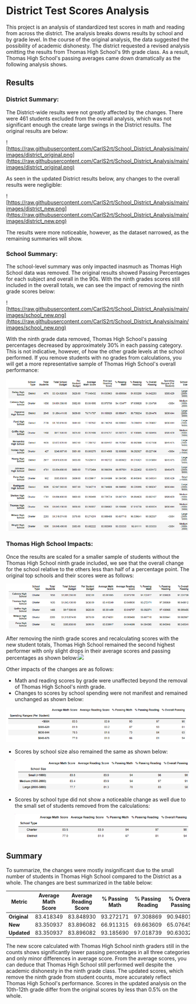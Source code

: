 # District Test Scores Analysis

This project is an analysis of standardized test scores in math and reading from across the district. The analysis breaks downs results by school and by grade level. In the course of the original analysis, the data suggested the possibility of academic dishonesty. The district requested a revised analysis omitting the results from Thomas High School's 9th grade class. As a result, Thomas High School's passing averages came down dramatically as the following analysis shows.

## Results

### District Summary:

The District-wide results were not greatly affected by the changes.  There were 461 students excluded from the overall analysis, which was not significant enough the create large swings in the District results. The original results are below:

![https://raw.githubusercontent.com/CarlS2rt/School_District_Analysis/main/images/district_original.png](https://raw.githubusercontent.com/CarlS2rt/School_District_Analysis/main/images/district_original.png)

As seen in the updated District results below, any changes to the overall results were negligible:

![https://raw.githubusercontent.com/CarlS2rt/School_District_Analysis/main/images/district_new.png](https://raw.githubusercontent.com/CarlS2rt/School_District_Analysis/main/images/district_new.png)

The results were more noticeable, however, as the dataset narrowed, as the remaining summaries will show.

### School Summary:

The school-level summary was only impacted inasmuch as Thomas High School data was removed. The original results showed Passing Percentages for each subject and overall in the 90s. With the ninth grades scores still included in the overall totals, we can see the impact of removing the ninth grade scores below:

![https://raw.githubusercontent.com/CarlS2rt/School_District_Analysis/main/images/school_new.png](https://raw.githubusercontent.com/CarlS2rt/School_District_Analysis/main/images/school_new.png)

With the ninth grade data removed, Thomas High School's passing percentages decreased by approximately 30% in each passing category. This is not indicative, however, of how the other grade levels at the school performed. If you remove students with no grades from calculations, you will get a more representative sample of Thomas High School's overall performance:

![](https://raw.githubusercontent.com/CarlS2rt/School_District_Analysis/main/images/school_new_updated.png)

### Thomas High School Impacts:

Once the results are scaled for a smaller sample of students without the Thomas High School ninth grade included, we see that the overall change for the school relative to the others less than half of a percentage point. The original top schools and their scores were as follows:

![](https://raw.githubusercontent.com/CarlS2rt/School_District_Analysis/main/images/top_original.png)

 After removing the ninth grade scores and recalculating scores with the new student totals, Thomas High School remained the second highest performer with only slight drops in their average scores and passing percentages as shown below:![](C:\Users\carla\AppData\Roaming\Typora\typora-user-images\image-20220121154739338.png)

Other impacts of the changes are as follows:

- Math and reading scores by grade were unaffected beyond the removal of Thomas High School's ninth grade.
- Changes to scores by school spending were not manifest and remained unchanged as shown below:

![](https://raw.githubusercontent.com/CarlS2rt/School_District_Analysis/main/images/spending_new.png)

- Scores by school size also remained the same as shown below:

  ![](https://raw.githubusercontent.com/CarlS2rt/School_District_Analysis/main/images/size_new.png)

- Scores by school type did not show a noticeable change as well due to the small set of students removed from the calculations:

  ![](https://raw.githubusercontent.com/CarlS2rt/School_District_Analysis/main/images/type_new.png)

## Summary

To summarize, the changes were mostly insignificant due to the small number of students in Thomas High School compared to the District as a whole.  The changes are best summarized in the table below:

| Metric       | Average Math Score | Average Reading Score | % Passing Math | % Passing Reading | % Overall Passing |
| ------------ | ------------------ | --------------------- | -------------- | ----------------- | ----------------- |
| **Original** | 83.418349          | 83.848930             | 93.272171      | 97.308869         | 90.948012         |
| **New**      | 83.350937          | 83.896082             | 66.911315      | 69.663609         | 65.076453         |
| **Updated**  | 83.350937          | 83.896082             | 93.185690      | 97.018739         | 90.630324         |

The new score calculated with Thomas High School ninth graders still in the counts shows significantly lower passing percentages in all three categories and only minor differences in average score. From the average scores, you can deduce that Thomas High School still performed well despite the academic dishonesty in the ninth grade class. The updated scores, which remove the ninth grade from student counts, more accurately reflect Thomas High School's performance. Scores in the updated analysis on the 10th-12th grade differ from the original scores by less than 0.5% on the whole. 